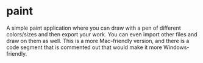 # paint
A simple paint application where you can draw with a pen of different colors/sizes and then export your work. You can even import other files and draw on them as well. This is a more Mac-friendly version, and there is a code segment that is commented out that would make it more Windows-friendly.
